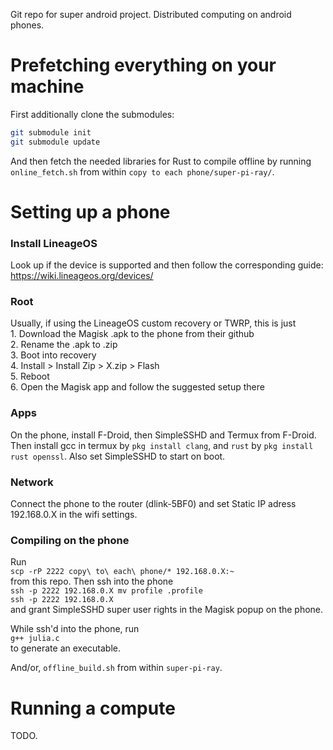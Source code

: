 Git repo for super android project. Distributed computing on android phones.

# Prefetching everything on your machine

First additionally clone the submodules:
```sh
git submodule init
git submodule update
```

And then fetch the needed libraries for Rust to compile offline by running `online_fetch.sh` from within `copy to each phone/super-pi-ray/`.

# Setting up a phone

### Install LineageOS
Look up if the device is supported and then follow the corresponding guide: https://wiki.lineageos.org/devices/

### Root
Usually, if using the LineageOS custom recovery or TWRP, this is just  
	1. Download the Magisk .apk to the phone from their github  
 	2. Rename the .apk to .zip  
  	3. Boot into recovery  
   	4. Install > Install Zip > X.zip > Flash  
    	5. Reboot  
     	6. Open the Magisk app and follow the suggested setup there  

### Apps
On the phone, install F-Droid, then SimpleSSHD and Termux from F-Droid.
Then install gcc in termux by `pkg install clang`, and `rust` by `pkg install rust openssl`.
Also set SimpleSSHD to start on boot.

### Network
Connect the phone to the router (dlink-5BF0) and set Static IP adress 192.168.0.X in the wifi settings.

### Compiling on the phone
Run  
	`scp -rP 2222 copy\ to\ each\ phone/* 192.168.0.X:~`  
from this repo.
Then ssh into the phone  
	`ssh -p 2222 192.168.0.X mv profile .profile`  
	`ssh -p 2222 192.168.0.X`  
and grant SimpleSSHD super user rights in the Magisk popup on the phone.

While ssh'd into the phone, run  
	`g++ julia.c`  
to generate an executable.

And/or,
	`offline_build.sh`
from within `super-pi-ray`.

# Running a compute

TODO.
